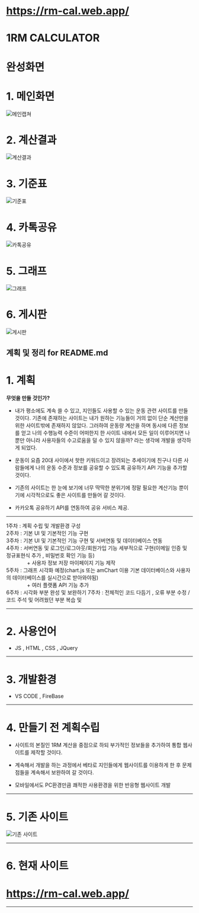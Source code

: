 # https://rm-cal.web.app/

# 1RM CALCULATOR

# 완성화면
# 1. 메인화면
![메인캡쳐](https://github.com/juni0914/1rm-cal/assets/100837725/89e48f66-f6bd-4f08-82e7-739bf2427afc)
# 2. 계산결과
![계산결과](https://github.com/juni0914/1rm-cal/assets/100837725/236844ef-e3cd-46e2-b393-e31b9534acd6)
# 3. 기준표
![기준표](https://github.com/juni0914/1rm-cal/assets/100837725/cd62f981-63ff-4625-9060-a2565ca1f391)
# 4. 카톡공유
![카톡공유](https://github.com/juni0914/1rm-cal/assets/100837725/e0a3cbec-15c3-42c1-8a92-882103ab2192)
# 5. 그래프
![그래프](https://github.com/juni0914/1rm-cal/assets/100837725/dc6192fe-9375-4b19-a32b-6ffd304a7ca7)
# 6. 게시판
![게시판](https://github.com/juni0914/1rm-cal/assets/100837725/6bb639f7-1264-4544-972c-66e05c399399)

계획 및 정리 for README.md
---
# 1. 계획

  __무엇을 만들 것인가?__

  - 내가 평소에도 계속 쓸 수 있고, 지인들도 사용할 수 있는 운동 관련 사이트를 만들 것이다. 기존에 존재하는 사이트는 내가 원하는 기능들이 거의 없이
  단순 계산만을 위한 사이트밖에 존재하지 않았다. 그러하여 운동량 계산을 하며 동시에 다른 정보를 얻고 나의 수행능력 수준이 어떠한지 한 사이트 내에서
  모든 일이 이루어지면 나뿐만 아니라 사용자들의 수고로움을 덜 수 있지 않을까? 라는 생각에 개발을 생각하게 되었다. 

  - 운동이 요즘 20대 사이에서 핫한 키워드이고 장려되는 추세이기에 친구나 다른 사람들에게 나의 운동 수준과 정보를 공유할 수 있도록 공유하기 API 기능을 추가할 것이다. 

  - 기존의 사이트는 한 눈에 보기에 너무 딱딱한 분위기에 정말 필요한 계산기능 뿐이기에 시각적으로도 좋은 사이트를 만들어 갈 것이다.

  - 카카오톡 공유하기 API를 연동하여 공유 서비스 제공.
---
  
1주차 : 계획 수립 및 개발환경 구성  
2주차 : 기본 UI 및 기본적인 기능 구현  
3주차 : 기본 UI 및 기본적인 기능 구현 및 서버연동 및 데이터베이스 연동   
4주차 : 서버연동 및 로그인/로그아웃/회원가입 기능 세부적으로 구현(이메일 인증 및 정규표현식 추가 , 비밀번호 확인 기능 등)   
　　　　+ 사용자 정보 저장 마이페이지 기능 제작   
5주차 : 그래프 시각화 예정(chart.js 또는 amChart 이용 기본 데이터베이스와 사용자의 데이터베이스를 실시간으로 받아와야됨)   
　　　　+ 여러 플랫폼 API 기능 추가        
6주차 : 시각화 부분 완성 및 보완하기
7주차 : 전체적인 코드 다듬기 , 오류 부분 수정  / 코드 주석 및 어려웠던 부분 복습 및   

---
# 2. 사용언어
  - JS , HTML , CSS , JQuery

---
# 3. 개발환경
  - VS CODE , FireBase

---
# 4. __만들기 전 계획수립__
  - 사이트의 본질인 1RM 계산을 중점으로 하되 부가적인 정보들을 추가하여 통합 웹사이트를 제작할 것이다.

  - 계속해서 개발을 하는 과정에서 베타로 지인들에게 웹사이트를 이용하게 한 후 문제점들을 계속해서 보완하여 갈 것이다.

  - 모바일에서도 PC환경만큼 쾌적한 사용환경을 위한 반응형 웹사이트 개발
---

# 5. 기존 사이트 
![기존 사이트](https://user-images.githubusercontent.com/100837725/157412987-4d9da7dc-e2bd-4a15-81e0-d03b4a100335.PNG)

---
# 6. 현재 사이트
# https://rm-cal.web.app/


---



